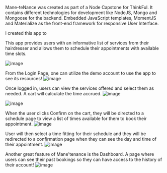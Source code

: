 Mane-teNance was created as part of a Node Capstone for ThinkFul. It contains different technologies for development like NodeJS, Mongo and Mongoose for the backend. Embedded JavaScript templates, MomentJS and Materialize as the front-end framework for responsive User Interface.

I created this app to 

This app provides users with an informative list of services from their hairdresser and allows them to schedule their appointments with available time slots. 

![image](https://user-images.githubusercontent.com/27118458/42482172-51b30600-83b4-11e8-939f-617e13b10960.png)


From the Login Page, one can utilize the demo account to use the app to see its resources!
![image](https://user-images.githubusercontent.com/27118458/42482575-5c2c2e34-83b6-11e8-8e8a-cd6538c33172.png)

Once logged in, users can view the services offered and select them as needed. A cart will calculate the time accrued. 
![image](https://user-images.githubusercontent.com/27118458/42482400-46e0b4f6-83b5-11e8-9468-895ff8c3a9da.png)

![image](https://user-images.githubusercontent.com/27118458/42482555-31ca81ea-83b6-11e8-83ea-576afeb91615.png)

When the user clicks Confirm on the cart, they will be directed to a schedule page to view a list of times available for them to book their appointment.
![image](https://user-images.githubusercontent.com/27118458/42482630-ac6d329e-83b6-11e8-8efb-30215685ccc7.png)

User will then select a time fitting for their schedule and they will be redirected to a confirmation page when they can see the day and time of their appointment. 
![image](https://user-images.githubusercontent.com/27118458/42483180-f2fd2568-83b9-11e8-9d52-95fea77dad66.png)

Another great feature of Mane'tenance is the Dashboard. A page where users can see their past bookings so they can have access to the history of their account!
![image](https://user-images.githubusercontent.com/27118458/42483244-5dc8f782-83ba-11e8-88c6-a9e01822bd7c.png)









